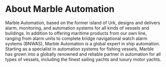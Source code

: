 # About Marble Automation

Marble Automation, based on the former island of Urk, designs and delivers alarm, monitoring, and automation systems for all kinds of vessels and buildings. In addition to offering maritime products from our own line, ranging from alarm units to complete bridge navigational watch alarm systems (BNWAS), Marble Automation is a global expert in ship automation. Starting as a specialist in automation systems for fishing vessels, Marble has grown into a globally renowned and reliable partner in automation for all types of vessels, including the finest sailing yachts and luxury motor yachts.
